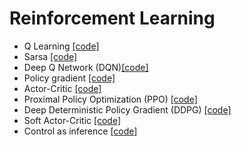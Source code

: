# Reinforcement Learning

- Q Learning [[code]](q-learning.py)
- Sarsa [[code]](sarsa.py)
- Deep Q Network (DQN)[[code]](dqn.py)
- Policy gradient [[code]](policy_gradient.py)
- Actor-Critic [[code]](actor_critic.py)
- Proximal Policy Optimization (PPO) [[code]](ppo.py)
- Deep Deterministic Policy Gradient (DDPG) [[code]](ddpg.py)
- Soft Actor-Critic [[code]](sac.py)
- Control as inference [[code]](cai.py)
